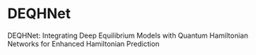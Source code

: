 # DEQHNet
DEQHNet: Integrating Deep Equilibrium Models with Quantum Hamiltonian Networks for Enhanced Hamiltonian Prediction
